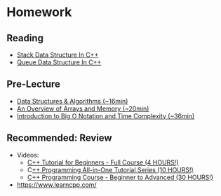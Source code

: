 # Homework

## Reading

- [Stack Data Structure In C++](https://www.softwaretestinghelp.com/stack-in-cpp/)
- [Queue Data Structure In C++](https://www.softwaretestinghelp.com/queue-in-cpp/)

## Pre-Lecture

- [Data Structures & Algorithms (~16min)](https://youtu.be/bum_19loj9A)
- [An Overview of Arrays and Memory (~20min)](https://youtu.be/pmN9ExDf3yQ)
- [Introduction to Big O Notation and Time Complexity (~36min)](https://youtu.be/D6xkbGLQesk)

## Recommended: Review

- Videos:
  - [C++ Tutorial for Beginners - Full Course (4 HOURS!)](https://youtu.be/vLnPwxZdW4Y)
  - C[++ Programming All-in-One Tutorial Series (10 HOURS!)](https://youtu.be/_bYFu9mBnr4)
  - [ C++ Programming Course - Beginner to Advanced (30 HOURS!)](https://youtu.be/8jLOx1hD3_o)
- https://www.learncpp.com/
